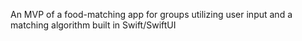 An MVP of a food-matching app for groups utilizing user input and a matching algorithm built in Swift/SwiftUI
